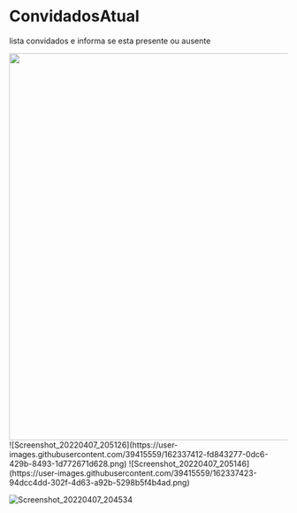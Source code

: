 # ConvidadosAtual
lista convidados e informa se esta presente ou ausente
<div align="center">
<img src="https://user-images.githubusercontent.com/39415559/162337412-fd843277-0dc6-429b-8493-1d772671d628.png)" width="700px" />
</div>
![Screenshot_20220407_205126](https://user-images.githubusercontent.com/39415559/162337412-fd843277-0dc6-429b-8493-1d772671d628.png)
![Screenshot_20220407_205146](https://user-images.githubusercontent.com/39415559/162337423-94dcc4dd-302f-4d63-a92b-5298b5f4b4ad.png)

![Screenshot_20220407_204534](https://user-images.githubusercontent.com/39415559/162337406-1ee6403c-e0da-4919-b9af-e491a78e08bc.png)
